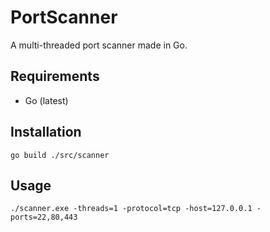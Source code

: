 # PortScanner
A multi-threaded port scanner made in Go.
## Requirements
* Go (latest)

## Installation
```
go build ./src/scanner
```

## Usage
```
./scanner.exe -threads=1 -protocol=tcp -host=127.0.0.1 -ports=22,80,443
```

